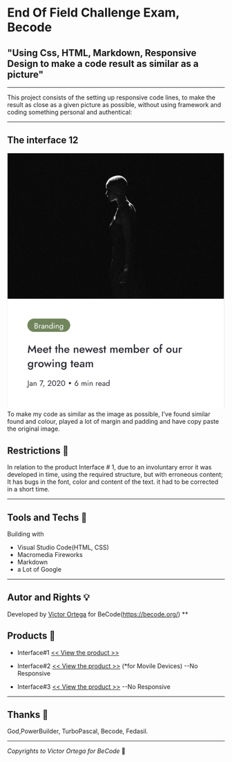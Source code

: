 # End Of Field Challenge Exam, Becode

## "Using Css, HTML, Markdown, Responsive Design to make a code result as similar as a picture"
***
This project consists of the setting up responsive code lines, to make the result as close as a given picture as possible, without using framework and coding something personal and authentical:
***
## The interface 12
![](images/interface-12.png)
To make my code as similar as the image as possible, I've found similar found and colour, played a lot of margin and padding and have copy paste the original image.




## Restrictions :notebook:
In relation to the product Interface # 1, due to an involuntary error it was developed in time, using the required structure, but with erroneous content; It has bugs in the font, color and content of the text. it had to be corrected in a short time.
***
## Tools and Techs :hammer:
Building with
+ Visual Studio Code(HTML, CSS)
+ Macromedia Fireworks
+ Markdown
+ a Lot of Google
***
## Autor and Rights :bulb:
Developed by [Victor Ortega](https://github.com/ortegaVictorBe) for BeCode(https://becode.org/)
**

## Products :floppy_disk:

* Interface#1 [<< View the product >>][Address1]

[Address1]: https://trial-run-interface1.netlify.app/

* Interface#2 [<< View the product >>][Address2] (*for Movile Devices) --No Responsive

[Address2]: https://trial-run-interface2.netlify.app/

* Interface#3 [<< View the product >>][Address3] --No Responsive

[Address3]: https://tiral-run-interface3.netlify.app/

***
## Thanks :gift:
God,PowerBuilder, TurboPascal, Becode, Fedasil.

***
*Copyrights to Victor Ortega for BeCode* :memo:

